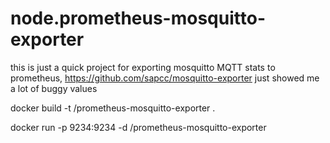 # node.prometheus-mosquitto-exporter

this is just a quick project for exporting mosquitto MQTT stats to prometheus, https://github.com/sapcc/mosquitto-exporter just showed me a lot of buggy values

docker build -t <your username>/prometheus-mosquitto-exporter .

docker run -p 9234:9234 -d <your username>/prometheus-mosquitto-exporter
